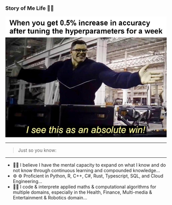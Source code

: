 ### Story of Me Life 👋🏾

<!-- ![](misc/melife_meme.JPG) -->

<img src="https://raw.githubusercontent.com/tosi-n/tosi-n/master/misc/melife_meme.JPG" alt="Me_Life">


<!-- **tosi-n/tosi-n** is a ✨ _special_ ✨ repository because its `README.md` (this file) appears on your GitHub profile. -->


<hr>

> Just so you know:
<hr>

<!-- 👨🏾‍💻👨🏾‍💻 I’m currently building @  [Jenesys](https://www.jenesys.co) as CTO & Head of Artificial Intelligence and Machine Learning... -->
- 🧠🧠 I believe I have the mental capacity to expand on what I know and do not know through continuous learning and compounded knowledge...
- ⚙️ ⚙️ Proficient in  Python, R, C++, C#, Rust, Typescript, SQL, and Cloud Engineering...
- 🤔🤔 I code & interprete applied maths & computational algorithms for multiple domains, especially in the Health, Finance, Multi-media & Entertainment & Robotics domain...
<!-- - 💬 Ask me about ...
- 📫 How to reach me: ...
- 😄 Pronouns: ...
- ⚡ Fun fact: ... -->

